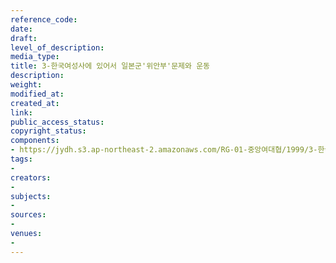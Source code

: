 ```yaml
---
reference_code: 
date: 
draft: 
level_of_description: 
media_type: 
title: 3-한국여성사에 있어서 일본군'위안부'문제와 운동
description: 
weight: 
modified_at: 
created_at: 
link: 
public_access_status: 
copyright_status: 
components:
- https://jydh.s3.ap-northeast-2.amazonaws.com/RG-01-중앙여대협/1999/3-한국여성사에+있어서+일본군'위안부'문제와+운동.pdf
tags:
- 
creators:
- 
subjects:
- 
sources:
- 
venues:
- 
---
```


